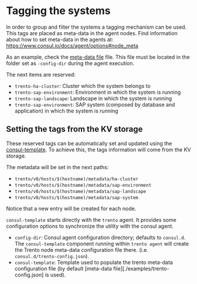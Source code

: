 # Tagging the systems

In order to group and filter the systems a tagging mechanism can be used. This tags are placed as
meta-data in the agent nodes. Find information about how to set meta-data in the agents at: https://www.consul.io/docs/agent/options#node_meta

As an example, check the [meta-data file](./examples/trento-config.json) file. This file must be
located in the folder set as `-config-dir` during the agent execution.

The next items are reserved:
- `trento-ha-cluster`: Cluster which the system belongs to
- `trento-sap-environment`: Environment in which the system is running
- `trento-sap-landscape`: Landscape in which the system is running
- `trento-sap-environment`: SAP system (composed by database and application) in which the system is running

## Setting the tags from the KV storage

These reserved tags can be automatically set and updated using the [consul-template](https://github.com/hashicorp/consul-template).
To achieve this, the tags information will come from the KV storage.

The metadata will be set in the next paths:
- `trento/v0/hosts/$(hostname)/metadata/ha-cluster`
- `trento/v0/hosts/$(hostname)/metadata/sap-environment`
- `trento/v0/hosts/$(hostname)/metadata/sap-landscape`
- `trento/v0/hosts/$(hostname)/metadata/sap-system`

Notice that a new entry will be created for each node.

`consul-template` starts directly with the `trento` agent. It provides some configuration options to synchronize the utility with the consul agent.

- `config-dir`: Consul agent configuration directory; defaults to `consul.d`. The `consul-template` component running within `trento agent` will create the Trento node meta-data configuration file there. (i.e. `consul.d/trento-config.json`).
- `consul-template`: Template used to populate the trento meta-data configuration file (by default [meta-data file][./examples/trento-config.json] is used).
